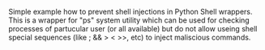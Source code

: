 Simple example how to prevent shell injections in Python Shell wrappers. This is a wrapper for "ps" system utility which can be used for checking processes of partucular user (or all available) but do not allow useing shell special sequences (like ; && > < >>, etc) to inject maliscious commands.
